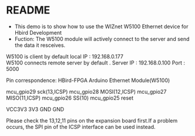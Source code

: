 # README #


* This demo is to show how to use the WIZnet W5100 Ethernet device for Hbird Development
* Fuction:  The W5100 module will actively connect to the server and send the data it resceives.

W5100  is client by default                local IP : 192.168.0.177                  
W5100  connects  remote  server by default  . Server IP : 192.168.0.100 Port : 5000

Pin correspondence:
HBird-FPGA    Arduino Ethernet Module(W5100) 
  
mcu_gpio29    sck(13,ICSP)
mcu_gpio28    MOSI(12,ICSP)
mcu_gpio27    MISO(11,ICSP)
mcu_gpio26    SS(10)
mcu_gpio25    reset 

VCC3V3        3V3
GND           GND


Please check the 13,12,11 pins on the expansion board first.If a problem occurs, the SPI pin of the ICSP interface can be used instead.


